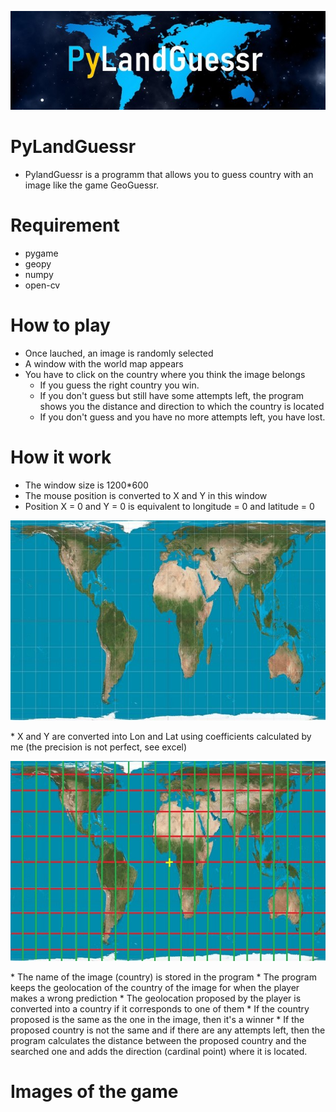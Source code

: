 <p align="center"><img src="PyLandGuessrBanner.jpg"\></p>

# PyLandGuessr
* PylandGuessr is a programm that allows you to guess country with an image like the game GeoGuessr.

# Requirement
* pygame
* geopy
* numpy
* open-cv

# How to play
* Once lauched, an image is randomly selected
* A window with the world map appears
* You have to click on the country where you think the image belongs
  * If you guess the right country you win.
  * If you don't guess but still have some attempts left, the program shows you the distance and direction to which the country is located 
  * If you don't guess and you have no more attempts left, you have lost.
  
# How it work
* The window size is 1200*600
* The mouse position is converted to X and Y in this window
* Position X = 0 and Y = 0 is equivalent to longitude = 0 and latitude = 0
<p align="center"><img src="images/ImageReadme/geolocalisationLat0Lon0.jpg"\></p>
* X and Y are converted into Lon and Lat using coefficients calculated by me (the precision is not perfect, see excel)
<p align="center"><img src="images/ImageReadme/LatitudeLongitude.jpg"\></p>
* The name of the image (country) is stored in the program
* The program keeps the geolocation of the country of the image for when the player makes a wrong prediction
* The geolocation proposed by the player is converted into a country if it corresponds to one of them
  *  If the country proposed is the same as the one in the image, then it's a winner
  *  If the proposed country is not the same and if there are any attempts left, then the program calculates the distance between the proposed country and the searched one and adds the direction (cardinal point) where it is located.
  
# Images of the game
